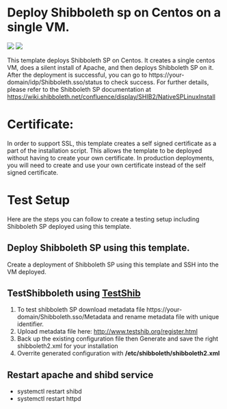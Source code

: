 # Deploy Shibboleth sp on Centos on a single VM.

<a href="https://portal.azure.com/#create/Microsoft.Template/uri/https%3A%2F%2Fraw.githubusercontent.com%2FAzure%2Fazure-quickstart-templates%2Fmaster%2Fshibboleth-sp-singlevm-centos%2Fazuredeploy.json" target="_blank"><img src="http://azuredeploy.net/deploybutton.png"/></a>
<a href="http://armviz.io/#/?load=https%3A%2F%2Fraw.githubusercontent.com%2FAzure%2Fazure-quickstart-templates%2Fmaster%2Fmoodle-singlevm-centos%2Fazuredeploy.json" target="_blank">
    <img src="http://armviz.io/visualizebutton.png"/>
</a>

This template deploys Shibboleth SP on Centos. It creates a single centos VM, does a silent install of Apache, and then deploys Shibboleth SP on it. After the deployment is successful, you can go to https://your-domain/idp/Shibboleth.sso/status to check success. For further details, please refer to the Shibboleth SP documentation at https://wiki.shibboleth.net/confluence/display/SHIB2/NativeSPLinuxInstall

# Certificate:

In order to support SSL, this template creates a self signed certificate as a part of the installation script. This allows the template to be deployed without having to create your own certificate. In production deployments, you will need to create and use your own certificate instead of the self signed certificate.

# Test Setup
Here are the steps you can follow to create a testing setup including Shibboleth SP deployed using this template.

## Deploy Shibboleth SP using this template.
Create a deployment of Shibboleth SP using this template and SSH into the VM deployed.

## TestShibboleth using <a href="http://www.testshib.org/">TestShib</a> 
1. To test shibboleth SP download metadata file https://your-domain/Shibboleth.sso/Metadata and rename metadata file with unique identifier.
2. Upload metadata file here: http://www.testshib.org/register.html 
3. Back up the existing configuration file then Generate and save the right shibboleth2.xml for your installation
4. Overrite generated configuration with **/etc/shibboleth/shibboleth2.xml**

## Restart apache and shibd service 
- systemctl restart shibd
- systemctl restart httpd

